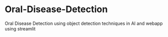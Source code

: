 # Oral-Disease-Detection
Oral Disease Detection using object detection techniques in AI and webapp using streamlit
